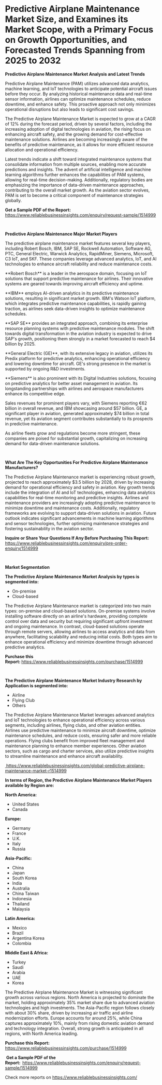 <p><h1>Predictive Airplane Maintenance Market Size, and Examines its Market Scope, with a Primary Focus on Growth Opportunities, and Forecasted Trends Spanning from 2025 to 2032</h1></p><p><strong>Predictive Airplane Maintenance Market Analysis and Latest Trends</strong></p>
<p><p>Predictive Airplane Maintenance (PAM) utilizes advanced data analytics, machine learning, and IoT technologies to anticipate potential aircraft issues before they occur. By analyzing historical maintenance data and real-time sensor information, airlines can optimize maintenance schedules, reduce downtime, and enhance safety. This proactive approach not only minimizes operational disruptions but also leads to significant cost savings.</p><p>The Predictive Airplane Maintenance Market is expected to grow at a CAGR of 12% during the forecast period, driven by several factors, including the increasing adoption of digital technologies in aviation, the rising focus on enhancing aircraft safety, and the growing demand for cost-effective maintenance solutions. Airlines are becoming increasingly aware of the benefits of predictive maintenance, as it allows for more efficient resource allocation and operational efficiency. </p><p>Latest trends indicate a shift toward integrated maintenance systems that consolidate information from multiple sources, enabling more accurate predictions and insights. The advent of artificial intelligence and machine learning algorithms further enhances the capabilities of PAM systems, allowing for real-time decision-making. Additionally, regulatory bodies are emphasizing the importance of data-driven maintenance approaches, contributing to the overall market growth. As the aviation sector evolves, PAM is set to become a critical component of maintenance strategies globally.</p></p>
<p><strong>Get a Sample PDF of the Report:&nbsp;</strong> <a href="https://www.reliablebusinessinsights.com/enquiry/request-sample/1514999?utm_campaign=3347&utm_medium=2&utm_source=Github&utm_content=ia&utm_term=29032025&utm_id=predictive-airplane-maintenance">https://www.reliablebusinessinsights.com/enquiry/request-sample/1514999</a></p>
<p>&nbsp;</p>
<p><strong>Predictive Airplane Maintenance Major Market Players</strong></p>
<p><p>The predictive airplane maintenance market features several key players, including Robert Bosch, IBM, SAP SE, Rockwell Automation, Software AG, PTC, General Electric, Warwick Analytics, RapidMiner, Siemens, Microsoft, C3 IoT, and SKF. These companies leverage advanced analytics, IoT, and AI technologies to enhance aircraft reliability and reduce maintenance costs.</p><p>**Robert Bosch** is a leader in the aerospace domain, focusing on IoT solutions that support predictive maintenance for airlines. Their innovative systems are geared towards improving aircraft efficiency and uptime.</p><p>**IBM** employs AI-driven analytics in its predictive maintenance solutions, resulting in significant market growth. IBM's Watson IoT platform, which integrates predictive maintenance capabilities, is rapidly gaining traction, as airlines seek data-driven insights to optimize maintenance schedules.</p><p>**SAP SE** provides an integrated approach, combining its enterprise resource planning systems with predictive maintenance modules. The shift towards digital transformation in the aviation industry is expected to drive SAP's growth, positioning them strongly in a market forecasted to reach $4 billion by 2025.</p><p>**General Electric (GE)**, with its extensive legacy in aviation, utilizes its Predix platform for predictive analytics, enhancing operational efficiency and lowering downtime for aircraft. GE's strong presence in the market is supported by ongoing R&D investments.</p><p>**Siemens** is also prominent with its Digital Industries solutions, focusing on predictive analytics for better asset management in aviation. Its longstanding partnerships with airlines and aerospace manufacturers enhance its competitive edge.</p><p>Sales revenues for prominent players vary, with Siemens reporting €62 billion in overall revenue, and IBM showcasing around $57 billion. GE, a significant player in aviation, generated approximately $74 billion in total revenue, yet its aviation segment contributes substantially to its prospects in predictive maintenance.</p><p>As airline fleets grow and regulations become more stringent, these companies are poised for substantial growth, capitalizing on increasing demand for data-driven maintenance solutions.</p></p>
<p>&nbsp;</p>
<p><strong>What Are The Key Opportunities For Predictive Airplane Maintenance Manufacturers?</strong></p>
<p><p>The Predictive Airplane Maintenance market is experiencing robust growth, projected to reach approximately $3.5 billion by 2028, driven by increasing demand for operational efficiency and safety in aviation. Key growth trends include the integration of AI and IoT technologies, enhancing data analytics capabilities for real-time monitoring and predictive insights. Airlines and maintenance providers are increasingly adopting predictive maintenance to minimize downtime and maintenance costs. Additionally, regulatory frameworks are evolving to support data-driven solutions in aviation. Future outlook indicates significant advancements in machine learning algorithms and sensor technologies, further optimizing maintenance strategies and fostering sustainability in the aviation sector.</p></p>
<p><strong>Inquire or Share Your Questions If Any Before Purchasing This Report:</strong> <a href="https://www.reliablebusinessinsights.com/enquiry/pre-order-enquiry/1514999?utm_campaign=3347&utm_medium=2&utm_source=Github&utm_content=ia&utm_term=29032025&utm_id=predictive-airplane-maintenance">https://www.reliablebusinessinsights.com/enquiry/pre-order-enquiry/1514999</a></p>
<p>&nbsp;</p>
<p><strong>Market Segmentation</strong></p>
<p><strong>The Predictive Airplane Maintenance Market Analysis by types is segmented into:</strong></p>
<p><ul><li>On-premise</li><li>Cloud-based</li></ul></p>
<p><p>The Predictive Airplane Maintenance market is categorized into two main types: on-premise and cloud-based solutions. On-premise systems involve installing software directly on an airline's hardware, providing complete control over data and security but requiring significant upfront investment and ongoing maintenance. In contrast, cloud-based solutions operate through remote servers, allowing airlines to access analytics and data from anywhere, facilitating scalability and reducing initial costs. Both types aim to enhance operational efficiency and minimize downtime through advanced predictive analytics.</p></p>
<p><strong>Purchase this Report:&nbsp;</strong><a href="https://www.reliablebusinessinsights.com/purchase/1514999?utm_campaign=3347&utm_medium=2&utm_source=Github&utm_content=ia&utm_term=29032025&utm_id=predictive-airplane-maintenance">https://www.reliablebusinessinsights.com/purchase/1514999</a></p>
<p>&nbsp;</p>
<p><strong>The Predictive Airplane Maintenance Market Industry Research by Application is segmented into:</strong></p>
<p><ul><li>Airline</li><li>Flying Club</li><li>Others</li></ul></p>
<p><p>The Predictive Airplane Maintenance Market leverages advanced analytics and IoT technologies to enhance operational efficiency across various segments, including airlines, flying clubs, and other aviation entities. Airlines use predictive maintenance to minimize aircraft downtime, optimize maintenance schedules, and reduce costs, ensuring safer and more reliable operations. Flying clubs benefit from improved fleet management and maintenance planning to enhance member experiences. Other aviation sectors, such as cargo and charter services, also utilize predictive insights to streamline maintenance and enhance aircraft availability.</p></p>
<p><a href="https://www.reliablebusinessinsights.com/global-predictive-airplane-maintenance-market-r1514999?utm_campaign=3347&utm_medium=2&utm_source=Github&utm_content=ia&utm_term=29032025&utm_id=predictive-airplane-maintenance">&nbsp;https://www.reliablebusinessinsights.com/global-predictive-airplane-maintenance-market-r1514999</a></p>
<p><strong>In terms of Region, the Predictive Airplane Maintenance Market Players available by Region are:</strong></p>
<p>
    <p> <strong> North America: </strong>
        <ul>
            <li>United States</li>
            <li>Canada</li>
        </ul>
        </p> 
    <p> <strong> Europe: </strong>
        <ul>
            <li>Germany</li>
            <li>France</li>
            <li>U.K.</li>
            <li>Italy</li>
            <li>Russia</li>
        </ul>
        </p> 
    <p> <strong> Asia-Pacific: </strong>
        <ul>
            <li>China</li>
            <li>Japan</li>
            <li>South Korea</li>
            <li>India</li>
            <li>Australia</li>
            <li>China Taiwan</li>
            <li>Indonesia</li>
            <li>Thailand</li>
            <li>Malaysia</li>
        </ul>
        </p> 
    <p> <strong> Latin America: </strong>
        <ul>
            <li>Mexico</li>
            <li>Brazil</li>
            <li>Argentina Korea</li>
            <li>Colombia</li>
        </ul>
        </p> 
    <p> <strong> Middle East & Africa: </strong>
        <ul>
            <li>Turkey</li>
            <li>Saudi</li>
            <li>Arabia</li>
            <li>UAE</li>
            <li>Korea</li>
        </ul>
    </p>
    </p>
<p><p>The Predictive Airplane Maintenance Market is witnessing significant growth across various regions. North America is projected to dominate the market, holding approximately 35% market share due to advanced aviation technologies and high investments. The Asia-Pacific region follows closely with about 30% share, driven by increasing air traffic and airline modernization efforts. Europe accounts for around 25%, while China captures approximately 10%, mainly from rising domestic aviation demand and technology integration. Overall, strong growth is anticipated in all regions, with North America leading.</p></p>
<p><strong>Purchase this Report: </strong><a href="https://www.reliablebusinessinsights.com/purchase/1514999?utm_campaign=3347&utm_medium=2&utm_source=Github&utm_content=ia&utm_term=29032025&utm_id=predictive-airplane-maintenance">https://www.reliablebusinessinsights.com/purchase/1514999</a></p>
<p>&nbsp;<strong>Get a Sample PDF of the Report:&nbsp;&nbsp;</strong><a href="https://www.reliablebusinessinsights.com/enquiry/request-sample/1514999?utm_campaign=3347&utm_medium=2&utm_source=Github&utm_content=ia&utm_term=29032025&utm_id=predictive-airplane-maintenance">https://www.reliablebusinessinsights.com/enquiry/request-sample/1514999</a></p>
<p><strong></strong></p>
<p>Check more reports on <a href="https://www.reliablebusinessinsights.com/?utm_campaign=3347&utm_medium=2&utm_source=Github&utm_content=ia&utm_term=29032025&utm_id=predictive-airplane-maintenance">https://www.reliablebusinessinsights.com/</a></p>
